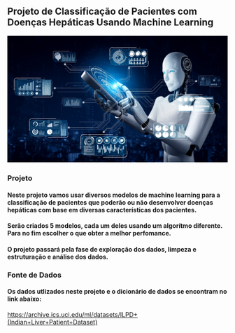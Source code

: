 ## **Projeto de Classificação de Pacientes com Doenças Hepáticas Usando Machine Learning**

![imagem](robot_humanoid_using_tablet_computer_big_data_analytic_1_94eab7101e.jpg)


### Projeto

#### Neste projeto vamos usar diversos modelos de machine learning para a classificação de pacientes que poderão ou não desenvolver doenças hepáticas com base em diversas características dos pacientes. 
#### Serão criados 5 modelos, cada um deles usando um algorítmo diferente. Para no fim escolher o que obter a melhor perfomance. 
#### O projeto passará pela fase de exploração dos dados, limpeza e estruturação e análise dos dados.


### Fonte de Dados

#### Os dados utlizados neste projeto e o dicionário de dados se encontram no link abaixo:

<https://archive.ics.uci.edu/ml/datasets/ILPD+(Indian+Liver+Patient+Dataset)>


